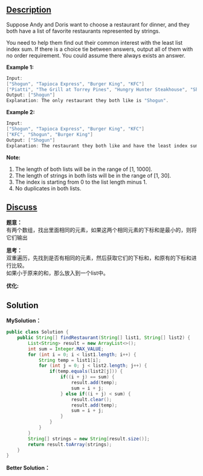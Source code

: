## [Description](https://leetcode.com/problems/minimum-index-sum-of-two-lists/#/description)
Suppose Andy and Doris want to choose a restaurant for dinner, and they both have a list of favorite restaurants represented by strings.

You need to help them find out their common interest with the least list index sum. If there is a choice tie between answers, output all of them with no order requirement. You could assume there always exists an answer.

**Example 1:**  
```java
Input:
["Shogun", "Tapioca Express", "Burger King", "KFC"]
["Piatti", "The Grill at Torrey Pines", "Hungry Hunter Steakhouse", "Shogun"]
Output: ["Shogun"]
Explanation: The only restaurant they both like is "Shogun".
```

**Example 2:**     
```java
Input:
["Shogun", "Tapioca Express", "Burger King", "KFC"]
["KFC", "Shogun", "Burger King"]
Output: ["Shogun"]
Explanation: The restaurant they both like and have the least index sum is "Shogun" with index sum 1 (0+1).
```

**Note:**   
1. The length of both lists will be in the range of [1, 1000].
2. The length of strings in both lists will be in the range of [1, 30].
3. The index is starting from 0 to the list length minus 1.
4. No duplicates in both lists.

## [Discuss](https://discuss.leetcode.com/category/761/minimum-index-sum-of-two-lists)
**题意：**   
有两个数组，找出里面相同的元素，如果这两个相同元素的下标和是最小的，则将它们输出

**思考：**  
双重遍历，先找到是否有相同的元素，然后获取它们的下标和，和原有的下标和进行比较。  
如果小于原来的和，那么放入到一个list中。

**优化:**   


## Solution
**MySolution：**   
```java
public class Solution {
    public String[] findRestaurant(String[] list1, String[] list2) {
        List<String> result = new ArrayList<>();
        int sum = Integer.MAX_VALUE;
        for (int i = 0; i < list1.length; i++) {
            String temp = list1[i];
            for (int j = 0; j < list2.length; j++) {
                if(temp.equals(list2[j])) {
                    if((i + j) == sum) {
                        result.add(temp);
                        sum = i + j;
                    } else if((i + j) < sum) {
                        result.clear();
                        result.add(temp);
                        sum = i + j;
                    }
                }
            }
        }
        String[] strings = new String[result.size()];
        return result.toArray(strings);
    }
}
```

**Better Solution：**  
